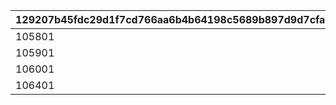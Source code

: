 |129207b45fdc29d1f7cd766aa6b4b64198c5689b897d9d7cfa74414c1ed2eaee|8f798727e27721cc013f09ffeb43d6073f6a1fbccf141aa1dab9354c474d6e45|c71a824b659e3ac2f3f2d74497e9fc20a5fd1b106d1d6005e4035d020b4c1773|ba397b4554cd8bbecf16c6f7e2a9ad4808762a7375de049c8b15dc2335f73f2a|
| --- | --- | --- | --- |
|105801|2030|2023|1|
|105901|2030|2023|2|
|106001|2030|2023|3|
|106401|2030|2024|4|